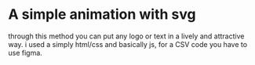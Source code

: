 # A simple animation with svg

through this method you can put any logo or text in a lively and attractive way. i used a simply html/css and basically js, for a CSV code you have to use figma. 

